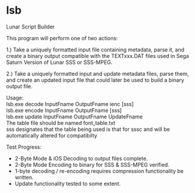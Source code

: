 # lsb
Lunar Script Builder

This program will perform one of two actions:

1.) Take a uniquely formatted input file containing metadata, parse it, and create a binary output compatible with the TEXTxxx.DAT files used in Sega Saturn Version of Lunar SSS or SSS-MPEG.

2.) Take a uniquely formatted input and update metadata files, parse them, and create an updated input file that could later be used to build a binary output file.

Usage:  
   lsb.exe decode InputFname OutputFname ienc [sss]                    
   lsb.exe encode InputFname OutputFname [sss]                         
   lsb.exe update InputFname OutputFname UpdateFname                   
The table file should be named font_table.txt  
sss designates that the table being used is that for sssc and will be automatically altered for compatibilty  


Test Progress: 
* 2-Byte Mode & iOS Decoding to output files complete. 
* 2-Byte Mode Encoding to binary for SSS & SSS-MPEG verified. 
* 1-byte decoding / re-encoding requires compression functionality be written. 
* Update functionality tested to some extent. 

  
     
